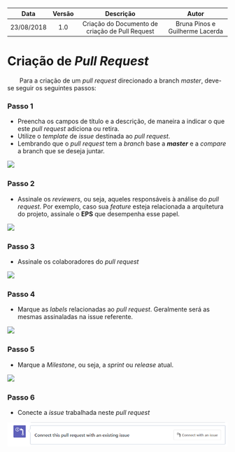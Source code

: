 |Data       | Versão | Descrição            | Autor             |
|:----------:|:------:|:--------------------:|:-----------------:|
| 23/08/2018 | 1.0 | Criação do Documento de criação de Pull Request  | Bruna Pinos e Guilherme Lacerda |

# Criação de _Pull Request_

&emsp;&emsp;Para a criação de um _pull request_ direcionado a branch _master_, deve-se seguir os seguintes passos:


### Passo 1   

* Preencha os campos de título e a descrição, de maneira a indicar o que este _pull request_ adiciona ou retira.
* Utilize o _template_ de _issue_ destinada ao _pull request_.
* Lembrando que o _pull request_ tem a _branch_ base a **_master_** e a _compare_ a branch que se deseja juntar.

![](https://user-images.githubusercontent.com/18364727/44523660-09e19100-a6b1-11e8-9556-782f296aa2a3.png)

 
### Passo 2

* Assinale os _reviewers_, ou seja, aqueles responsáveis à análise do _pull request_. Por exemplo, caso sua _feature_ esteja relacionada a arquitetura do projeto, assinale o **EPS** que desempenha esse papel.

![](https://user-images.githubusercontent.com/18364727/44523705-31385e00-a6b1-11e8-9e2b-ce3e14702132.png)

### Passo 3

* Assinale os colaboradores do _pull request_

![](https://user-images.githubusercontent.com/18364727/44523721-52994a00-a6b1-11e8-9a58-34471d984b12.png)

### Passo 4

* Marque as _labels_ relacionadas ao _pull request_. Geralmente será as mesmas assinaladas na issue referente.

![](https://user-images.githubusercontent.com/18364727/44523775-7ceb0780-a6b1-11e8-8388-ced20930782b.png)

### Passo 5

* Marque a _Milestone_, ou seja, a _sprint_ ou _release_ atual.

![](https://user-images.githubusercontent.com/18364727/44523797-98eea900-a6b1-11e8-8bc9-f9d6ba3c5d9f.png)

### Passo 6

* Conecte a _issue_ trabalhada neste _pull request_ 

![](https://raw.githubusercontent.com/RomeuCarvalhoAntunes/2018.1-Reabilitacao-Motora/master/docs/imagens/Tutoriais/Tutorial_PullRequest_08.png)